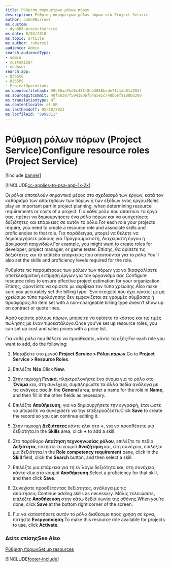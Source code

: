 ```yaml
---
title: Ρύθμιση παραμέτρων ρόλων πόρων
description: Ρύθμιση παραμέτρων ρόλων πόρων στο Project Service
author: JohnPBurrows
ms.custom:
- dyn365-projectservice
ms.date: 8/03/2018
ms.topic: article
ms.author: ruhercul
audience: Admin
search.audienceType:
- admin
- customizer
- enduser
search.app:
- D365CE
- D365PS
- ProjectOperations
ms.openlocfilehash: 59c66aa7bd6c481f8db3088bede71c1ab81a203f
ms.sourcegitcommit: 40f68387f594180af64a5e5c748b6efa188bd300
ms.translationtype: HT
ms.contentlocale: el-GR
ms.lasthandoff: 05/10/2021
ms.locfileid: "5999311"
---
```

# <a name="configure-resource-roles-project-service"></a><span data-ttu-id="29e8f-103">Ρύθμιση ρόλων πόρων (Project Service)</span><span class="sxs-lookup"><span data-stu-id="29e8f-103">Configure resource roles (Project Service)</span></span>

[!include [banner](../includes/psa-now-project-operations.md)]

[!INCLUDE[cc-applies-to-psa-app-1x-2x](../includes/cc-applies-to-psa-app-1x-2x.md)]

<span data-ttu-id="29e8f-104">Οι ρόλοι αποτελούν σημαντικό μέρος στο σχεδιασμό των έργων, κατά τον καθορισμό των απαιτήσεων των πόρων ή των εξόδων ενός έργου.</span><span class="sxs-lookup"><span data-stu-id="29e8f-104">Roles play an important part in project planning, when determining resource requirements or costs of a project.</span></span> <span data-ttu-id="29e8f-105">Για κάθε ρόλο που απαιτούν τα έργα σας, πρέπει να δημιουργήσετε ένα ρόλο πόρων και να συσχετίσετε δεξιότητες και επάρκειες σε αυτόν το ρόλο.</span><span class="sxs-lookup"><span data-stu-id="29e8f-105">For each role your projects require, you need to create a resource role and associate skills and proficiencies to that role.</span></span> <span data-ttu-id="29e8f-106">Για παράδειγμα, μπορεί να θέλετε να δημιουργήσετε ρόλους για Προγραμματιστή, Διαχειριστή έργου ή Δοκιμαστή παιχνιδιών.</span><span class="sxs-lookup"><span data-stu-id="29e8f-106">For example, you might want to create roles for developer, project manager, or game tester.</span></span> <span data-ttu-id="29e8f-107">Επίσης, θα ορίσετε τις δεξιότητες και τα επίπεδα επάρκειας που απαιτούνται για το ρόλο.</span><span class="sxs-lookup"><span data-stu-id="29e8f-107">You’ll also set the skills and proficiency levels required for the role.</span></span>  
  
 <span data-ttu-id="29e8f-108">Ρυθμίστε τις παραμέτρους των ρόλων των πόρων για να διασφαλίσετε αποτελεσματική εκτίμηση έργων για τον οργανισμό σας.</span><span class="sxs-lookup"><span data-stu-id="29e8f-108">Configure resource roles to ensure effective project estimation for your organization.</span></span>  <span data-ttu-id="29e8f-109">Επίσης, φροντίστε να ορίσετε με ακρίβεια τον τύπο χρέωσης.</span><span class="sxs-lookup"><span data-stu-id="29e8f-109">Also make sure you accurately set the billing type.</span></span> <span data-ttu-id="29e8f-110">Ένα στοιχείο που έχει οριστεί με μη χρεώσιμο τύπο τιμολόγησης δεν εμφανίζεται σε γραμμές σύμβασης ή προσφοράς.</span><span class="sxs-lookup"><span data-stu-id="29e8f-110">An item set with a non-chargeable billing type doesn’t show up on contract or quote lines.</span></span>  
  
 <span data-ttu-id="29e8f-111">Αφού ορίσετε ρόλους πόρων, μπορείτε να ορίσετε το κόστος και τις τιμές πώλησης με έναν τιμοκατάλογο.</span><span class="sxs-lookup"><span data-stu-id="29e8f-111">Once you’ve set up resource roles, you can set up cost and sales prices with a price list.</span></span>  
  
 <span data-ttu-id="29e8f-112">Για κάθε ρόλο που θέλετε να προσθέσετε, κάντε τα εξής:</span><span class="sxs-lookup"><span data-stu-id="29e8f-112">For each role you want to add, do the following:</span></span>  
  
1.  <span data-ttu-id="29e8f-113">Μεταβείτε στο μενού **Project Service > Ρόλοι πόρων**.</span><span class="sxs-lookup"><span data-stu-id="29e8f-113">Go to **Project Service > Resource Roles**.</span></span>  
  
2.  <span data-ttu-id="29e8f-114">Επιλέξτε **Νέο**.</span><span class="sxs-lookup"><span data-stu-id="29e8f-114">Click **New**.</span></span>  
  
3.  <span data-ttu-id="29e8f-115">Στην περιοχή **Γενικά**, πληκτρολογήστε ένα όνομα για το ρόλο στο **Όνομα** και, στη συνέχεια, συμπληρώστε τα άλλα πεδία ανάλογα με τις ανάγκες σας.</span><span class="sxs-lookup"><span data-stu-id="29e8f-115">In the **General** area, enter a name for the role in **Name**, and then fill in the other fields as necessary.</span></span>  
  
4.  <span data-ttu-id="29e8f-116">Επιλέξτε **Αποθήκευση**, για να δημιουργήσετε την εγγραφή, έτσι ώστε να μπορείτε να συνεχίσετε να την επεξεργάζεστε.</span><span class="sxs-lookup"><span data-stu-id="29e8f-116">Click **Save** to create the record so you can continue editing it.</span></span>  
  
5.  <span data-ttu-id="29e8f-117">Στην περιοχή **Δεξιότητες** κάντε κλικ στο **+**, για να προσθέσετε μια δεξιότητα.</span><span class="sxs-lookup"><span data-stu-id="29e8f-117">In the **Skills** area, click **+** to add a skill.</span></span>  
  
6.  <span data-ttu-id="29e8f-118">Στο παράθυρο **Απαίτηση τεχνογνωσίας ρόλου**, επιλέξτε το πεδίο **Δεξιότητα**, πατήστε το κουμπί **Αναζήτηση** και, στη συνέχεια, επιλέξτε μια δεξιότητα.</span><span class="sxs-lookup"><span data-stu-id="29e8f-118">In the **Role competency requirement** pane, click in the **Skill** field, click the **Search** button, and then select a skill.</span></span>  
  
7.  <span data-ttu-id="29e8f-119">Επιλέξτε μια επάρκεια για τη εν λόγω δεξιότητα και, στη συνέχεια, κάντε κλικ στο κουμπί **Αποθήκευση**.</span><span class="sxs-lookup"><span data-stu-id="29e8f-119">Select a proficiency for that skill, and then click **Save**.</span></span>  
  
8.  <span data-ttu-id="29e8f-120">Συνεχίστε προσθέτοντας δεξιότητες, ανάλογα με τις απαιτήσεις.</span><span class="sxs-lookup"><span data-stu-id="29e8f-120">Continue adding skills as necessary.</span></span> <span data-ttu-id="29e8f-121">Μόλις τελειώσετε, επιλέξτε **Αποθήκευση** στην κάτω δεξιά γωνία της οθόνης.</span><span class="sxs-lookup"><span data-stu-id="29e8f-121">When you’re done, click **Save** at the bottom right corner of the screen.</span></span>  
  
9. <span data-ttu-id="29e8f-122">Για να καταστήσετε αυτόν το ρόλο διαθέσιμο προς χρήση σε έργα, πατήστε **Ενεργοποίηση**.</span><span class="sxs-lookup"><span data-stu-id="29e8f-122">To make this resource role available for projects to use, click **Activate**.</span></span>  
  
### <a name="see-also"></a><span data-ttu-id="29e8f-123">Δείτε επίσης</span><span class="sxs-lookup"><span data-stu-id="29e8f-123">See Also</span></span>  
 [<span data-ttu-id="29e8f-124">Ρύθμιση πόρων</span><span class="sxs-lookup"><span data-stu-id="29e8f-124">Set up resources</span></span>](../psa/set-up-resources.md)


[!INCLUDE[footer-include](../includes/footer-banner.md)]